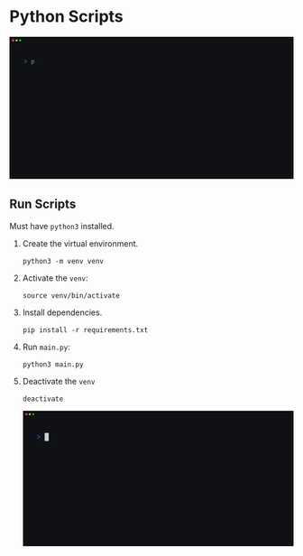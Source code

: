# Python Scripts

![demo.gif](./assets/demo.gif)

## Run Scripts

Must have `python3` installed.

1. Create the virtual environment.

   ```shell
   python3 -m venv venv
   ```

2. Activate the `venv`:

   ```shell
   source venv/bin/activate
   ```

3. Install dependencies.

   ```shell
   pip install -r requirements.txt
   ```

4. Run `main.py`:

   ```shell
   python3 main.py
   ```

5. Deactivate the `venv`

   ```shell
   deactivate
   ```

   ![assets/run.gif](./assets/run.gif)
